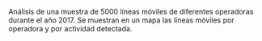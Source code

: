 Análisis de una muestra de 5000 líneas móviles de diferentes operadoras durante el año 2017. 
Se muestran en un mapa las líneas móviles por operadora y por actividad detectada. 